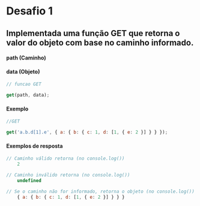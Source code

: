 # Desafio 1

## Implementada uma função GET que retorna o valor do objeto com base no caminho informado.
#### path (Caminho)
#### data (Objeto)

```javascript
// funcao GET

get(path, data);

```


#### **Exemplo**

```javascript
//GET

get('a.b.d[1].e', { a: { b: { c: 1, d: [1, { e: 2 }] } } });

```

#### **Exemplos de resposta**

```javascript
// Caminho válido retorna (no console.log())
    2
```

```javascript
// Caminho inválido retorna (no console.log())
    undefined
```

```javascript
// Se o caminho não for informado, retorna o objeto (no console.log())
    { a: { b: { c: 1, d: [1, { e: 2 }] } } }
```


